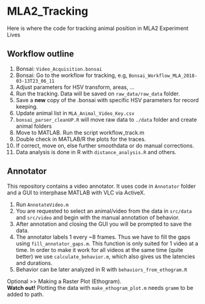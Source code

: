# MLA2_Tracking
Here is where the code for tracking animal position in MLA2 Experiment Lives


## Workflow outline

1. Bonsai: `Video_Acquisition.bonsai`
1. Bonsai: Go to the workflow for tracking, e.g, `Bonsai_Workflow_MLA_2018-03-13T23_06_11`
1. Adjust parameters for HSV transform, areas, ...
1. Run the tracking. Data will be saved on `raw_data/raw_data` folder. 
1. Save a **new** copy of the .bonsai with specific HSV parameters for record keeping.
1. Update animal list in `MLA_Animal_Video_Key.csv`
1. `bonsai_parser_cleanUP.R` will move raw data to `./data` folder and create animal folders
1. Move to MATLAB. Run the script workflow_track.m
1. Double check in MATLAB/R the plots for the traces.
1. If correct, move on, else further smoothdata or do manual corrections.
1. Data analysis is done in R with `distance_analysis.R` and others.


## Annotator

This repository contains a video annotator. It uses code in `Annotator` folder and a GUI to interphase MATLAB with VLC via ActiveX. 

1. Run `AnnotateVideo.m`
1. You are requested to select an animal/video from the data in `src/data` and `src/video` and begin with the manual annotation of behavior.  
1. After annotation and closing the GUI you will be prompted to save the data.
1. The annotator labels 1 every ~8 frames. Thus we have to fill the gaps using `fill_annotator_gaps.m`. This function is only suited for 1 video at a time. In order to make it work for all videos at the same time (quite better) we use `calculate_behavior.m`, which also gives us the latencies and durations.
1. Behavior can be later analyzed in R with `behaviors_from_ethogram.R`

Optional >> Making a Raster Plot (Ethogram).  
**Watch out!** Plotting the data with `make_ethogram_plot.m` needs `gramm` to be added to path.